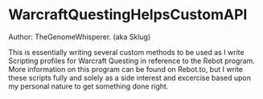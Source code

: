 WarcraftQuestingHelpsCustomAPI
=======

Author: TheGenomeWhisperer. (aka Sklug)

This is essentially writing several custom methods to be used as I write Scripting profiles for Warcraft Questing in
reference to the Rebot program.  More information on this program can be found on Rebot.to, but I write these scripts fully
and solely as a side interest and excercise based upon my personal nature to get something done right.
